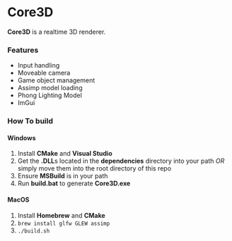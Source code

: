 # Core3D
**Core3D** is a realtime 3D renderer.

### Features
+ Input handling
+ Moveable camera
+ Game object management
+ Assimp model loading
+ Phong Lighting Model
+ ImGui 

### How To build
#### Windows 
1. Install **CMake** and **Visual Studio**
2. Get the **.DLL**s located in the **dependencies** directory into your path *OR* simply move them into the root directory of this repo
3. Ensure **MSBuild** is in your path
4. Run **build.bat** to generate **Core3D.exe**

#### MacOS
1. Install **Homebrew** and **CMake**
2. ``brew install glfw GLEW assimp``
3. ``./build.sh``
